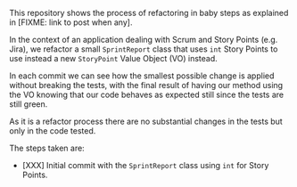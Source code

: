 This repository shows the process of refactoring in baby steps as explained in [FIXME: link to post when any].

In the context of an application dealing with Scrum and Story Points (e.g. Jira), we refactor a small `SprintReport` class that uses `int` Story Points to use instead a new `StoryPoint` Value Object (VO) instead.

In each commit we can see how the smallest possible change is applied without breaking the tests, with the final result of having our method using the VO knowing that our code behaves as expected still since the tests are still green.

As it is a refactor process there are no substantial changes in the tests but only in the code tested.

The steps taken are:

* [XXX] Initial commit with the `SprintReport` class using `int` for Story Points.

